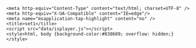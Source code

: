<!DOCTYPE html>
<!-- Created with iSpring --><!-- 720 540 --><!--version 8.7.0.21274 --><!--type flash --><!--mainFolder ./ --><!--content quiz --><!--universal -->
<html>
<head>
	
	<meta http-equiv="Content-Type" content="text/html; charset=UTF-8" />
	<meta http-equiv="X-UA-Compatible" content="IE=edge"/>
	<meta name="msapplication-tap-highlight" content="no" />
	<title>set1</title>
	<script src="data/isplayer.js"></script>
	<style>html, body {background-color:#838689; overflow: hidden;}</style>
</head>
<body>
<div id="content"></div>
<script>
	(function(){
		var ldr = new ispring.quiz.loader.FlashQuizLoader();
		ldr.load("data/movie.swf", "content", "quiz", 720, 540);
	})();
</script>
</body>
</html>
